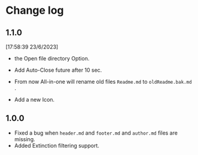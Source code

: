 # Change log

## 1.1.0

 

[17:58:39  23/6/2023]

- the Open file directory Option.

- Add Auto-Close future after 10 sec.

- From now All-in-one will rename old files  `Readme.md` to `oldReadme.bak.md` .

- Add a new Icon.

  

## 1.0.0


  - Fixed a bug when `header.md` and `footer.md` and `author.md` files are missing.
  - Added Extinction filtering support.
